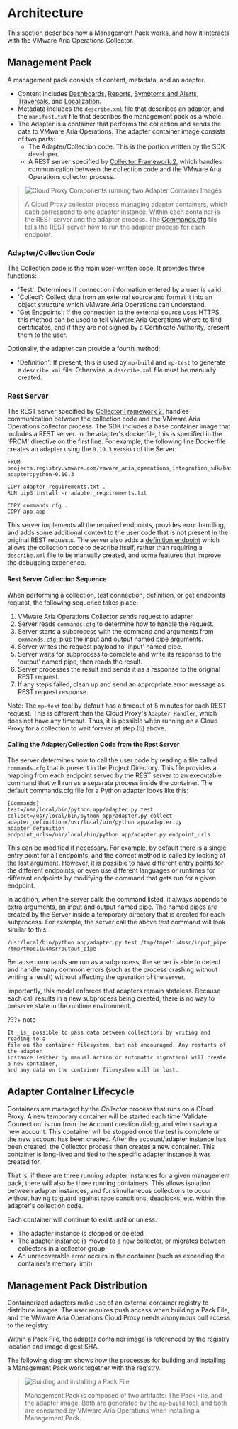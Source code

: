 Architecture
============

This section describes how a Management Pack works, and how it interacts with the VMware 
Aria Operations Collector.

## Management Pack
A management pack consists of content, metadata, and an adapter.

* Content includes [Dashboards](../guides/adding_content.md#adding-a-dashboard), 
  [Reports](../guides/adding_content.md#adding-a-report-template), 
  [Symptoms and Alerts](../guides/adding_content.md#adding-alert-definitions), 
  [Traversals](../guides/adding_content.md#adding-a-traversal), and
  [Localization](../guides/adding_content.md#adding-localization).
* Metadata includes the `describe.xml` file that describes an adapter, and the 
  `manifest.txt` file that describes the management pack as a whole.
* The Adapter is a container that performs the collection and sends the data to 
  VMware Aria Operations. The adapter container image consists of two parts:
  * The Adapter/Collection code. This is the portion written by the SDK developer.
  * A REST server specified by [Collector Framework 2](https://github.com/vmware/vmware-aria-operations-integration-sdk/blob/main/vmware_aria_operations_integration_sdk/api/vmware-aria-operations-collector-fwk2.json),
    which handles communication between the collection code and the VMware Aria 
    Operations collector process.

> ![Cloud Proxy Components running two Adapter Container Images](../images/cloud-proxy-components.png)
> 
> A Cloud Proxy collector process managing adapter containers, which each correspond to
> one adapter instance. Within each container is the REST server and the adapter 
> process. The [Commands.cfg](#commandscfg) file tells the REST server how to run the
> adapter process for each endpoint.
 
### Adapter/Collection Code
The Collection code is the main user-written code. It provides three functions:
* 'Test': Determines if connection information entered by a user is valid.
* 'Collect': Collect data from an external source and format it into an object structure 
   which VMware Aria Operations can understand.
* 'Get Endpoints': If the connection to the external source uses HTTPS, this method can
   be used to tell VMware Aria Operations where to find certificates, and if they are
   not signed by a Certificate Authority, present them to the user.

Optionally, the adapter can provide a fourth method:
* 'Definition': If present, this is used by `mp-build` and `mp-test` to 
   generate a `describe.xml` file. Otherwise, a `describe.xml` file must be manually
   created. 

### Rest Server
The REST server specified by [Collector Framework 2](https://github.com/vmware/vmware-aria-operations-integration-sdk/blob/main/vmware_aria_operations_integration_sdk/api/vmware-aria-operations-collector-fwk2.json),
handles communication between the collection code and the VMware Aria Operations 
collector process. The SDK includes a base container image that includes a REST 
server. In the adapter's dockerfile, this is specified in the 'FROM' directive on the 
first line. For example, the following line Dockerfile creates an adapter using the
`0.10.3` version of the Server:
```
FROM projects.registry.vmware.com/vmware_aria_operations_integration_sdk/base-adapter:python-0.10.3

COPY adapter_requirements.txt .
RUN pip3 install -r adapter_requirements.txt

COPY commands.cfg .
COPY app app
```

This server implements all the required endpoints, provides error handling, and adds 
some additional context to the user code that is not present in the original REST 
requests. The server also adds a [definition endpoint](https://github.com/vmware/vmware-aria-operations-integration-sdk/blob/main/vmware_aria_operations_integration_sdk/api/integration-sdk-definition-endpoint.json)
which allows the collection code to describe itself, rather than requiring a 
`describe.xml` file to be manually created, and some features that improve the debugging
experience.

#### Rest Server Collection Sequence
When performing a collection, test connection, definition, or get endpoints request,
the following sequence takes place:
1. VMware Aria Operations Collector sends request to adapter.
2. Server reads `commands.cfg` to determine how to handle the request.
3. Server starts a subprocess with the command and arguments from `commands.cfg`, plus
   the input and output named pipe arguments.
4. Server writes the request payload to 'input' named pipe.
5. Server waits for subprocess to complete and write its response to the 'output'
   named pipe, then reads the result.
6. Server processes the result and sends it as a response to the original REST request.
7. If any steps failed, clean up and send an appropriate error message as REST request
   response.

Note: The `mp-test` tool by default has a timeout of 5 minutes for each REST request.
This is different than the Cloud Proxy's `Adapter Handler`, which does not have any
timeout. Thus, it is possible when running on a Cloud Proxy for a collection to
wait forever at step (5) above.

#### Calling the Adapter/Collection Code from the Rest Server
The server determines how to call the user code by reading a file called `commands.cfg` 
that is present in the Project Directory. This file provides a mapping from each 
endpoint served by the REST server to an executable command that will run as a separate 
process inside the container. 
The default commands.cfg file for a Python adapter looks like this:
```
[Commands]
test=/usr/local/bin/python app/adapter.py test
collect=/usr/local/bin/python app/adapter.py collect
adapter_definition=/usr/local/bin/python app/adapter.py adapter_definition
endpoint_urls=/usr/local/bin/python app/adapter.py endpoint_urls
```
This can be modified if necessary. For example, by default there is a single entry
point for all endpoints, and the correct method is called by looking at the last
argument. However, it is possible to have different entry points for the different
endpoints, or even use different languages or runtimes for different endpoints by
modifying the command that gets run for a given endpoint.

In addition, when the server calls the command listed, it always appends to extra
arguments, an input and output named pipe. The named pipes are created by the Server
inside a temporary directory that is created for each subprocess. For example, the
server call the above test command will look similar to this:
```
/usr/local/bin/python app/adapter.py test /tmp/tmpe1iu4msr/input_pipe /tmp/tmpe1iu4msr/output_pipe
```

Because commands are run as a subprocess, the server is able to detect and handle many
common errors (such as the process crashing without writing a result) without affecting
the operation of the server.

Importantly, this model enforces that adapters remain stateless. Because each call 
results in a new subprocess being created, there is no way to preserve state in the
runtime environment. 
 
???+ note 

    It _is_ possible to pass data between collections by writing and reading to a 
    file on the container filesystem, but not encouraged. Any restarts of the adapter 
    instance (either by manual action or automatic migration) will create a new container, 
    and any data on the container filesystem will be lost.


## Adapter Container Lifecycle
Containers are managed by the _Collector_ process that runs on a Cloud Proxy. A new
temporary container will be started each time 'Validate Connection' is run from the
Account creation dialog, and when saving a new account. This container will be stopped
once the test is complete or the new account has been created. After the account/adapter
instance has been created, the Collector process then creates a new container. This
container is long-lived and tied to the specific adapter instance it was created for.

That is, if there are three running adapter instances for a given management pack,
there will also be three running containers. This allows isolation between adapter
instances, and for simultaneous collections to occur without having to guard against
race conditions, deadlocks, etc. within the adapter's collection code.

Each container will continue to exist until or unless:

* The adapter instance is stopped or deleted
* The adapter instance is moved to a new collector, or migrates between collectors in a
  collector group
* An unrecoverable error occurs in the container (such as exceeding the container's
  memory limit)

## Management Pack Distribution
Containerized adapters make use of an external container registry to distribute images.
The user requires push access when building a Pack File, and the VMware Aria Operations
Cloud Proxy needs anonymous pull access to the registry.

Within a Pack File, the adapter container image is referenced by the registry location
and image digest SHA.

The following diagram shows how the processes for building and installing a Management 
Pack work together with the registry.

> ![Building and installing a Pack File](../images/registry.png)
> 
> Management Pack is composed of two artifacts: The Pack File, and the adapter image.
> Both are generated by the `mp-build` tool, and both are consumed by VMware Aria 
> Operations when installing a Management Pack.

